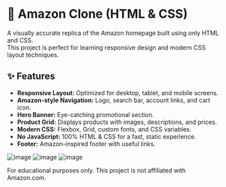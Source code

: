 # 🛒 Amazon Clone (HTML & CSS)

A visually accurate replica of the Amazon homepage built using only HTML and CSS.  
This project is perfect for learning responsive design and modern CSS layout techniques.

## ✨ Features

-   **Responsive Layout:** Optimized for desktop, tablet, and mobile screens.
-   **Amazon-style Navigation:** Logo, search bar, account links, and cart icon.
-   **Hero Banner:** Eye-catching promotional section.
-   **Product Grid:** Displays products with images, descriptions, and prices.
-   **Modern CSS:** Flexbox, Grid, custom fonts, and CSS variables.
-   **No JavaScript:** 100% HTML & CSS for a fast, static experience.
-   **Footer:** Amazon-inspired footer with useful links.

![image](https://github.com/user-attachments/assets/d8cb8326-383c-4e8b-bf20-7a7de6885faf)
![image](https://github.com/user-attachments/assets/3164f744-7b13-44c3-ac99-d68724b53463)
![image](https://github.com/user-attachments/assets/257aeb54-02e3-4356-bb7a-5c77a1d46255)

For educational purposes only. This project is not affiliated with Amazon.com.
